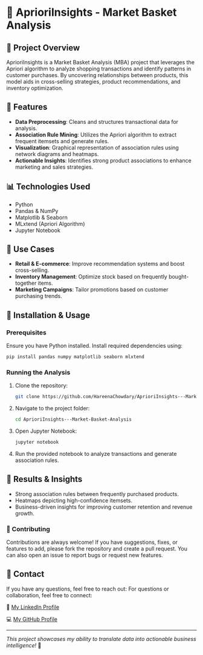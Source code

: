 # 🛂 AprioriInsights - Market Basket Analysis

## 📌 Project Overview
AprioriInsights is a Market Basket Analysis (MBA) project that leverages the Apriori algorithm to analyze shopping transactions and identify patterns in customer purchases. By uncovering relationships between products, this model aids in cross-selling strategies, product recommendations, and inventory optimization.

## 🚀 Features
- **Data Preprocessing**: Cleans and structures transactional data for analysis.
- **Association Rule Mining**: Utilizes the Apriori algorithm to extract frequent itemsets and generate rules.
- **Visualization**: Graphical representation of association rules using network diagrams and heatmaps.
- **Actionable Insights**: Identifies strong product associations to enhance marketing and sales strategies.

## 📊 Technologies Used
- Python
- Pandas & NumPy
- Matplotlib & Seaborn
- MLxtend (Apriori Algorithm)
- Jupyter Notebook

## 🎯 Use Cases
- **Retail & E-commerce**: Improve recommendation systems and boost cross-selling.
- **Inventory Management**: Optimize stock based on frequently bought-together items.
- **Marketing Campaigns**: Tailor promotions based on customer purchasing trends.

## 🔧 Installation & Usage
### Prerequisites
Ensure you have Python installed. Install required dependencies using:
```bash
pip install pandas numpy matplotlib seaborn mlxtend
```
### Running the Analysis
1. Clone the repository:
   ```bash
   git clone https://github.com/HareenaChowdary/AprioriInsights---Market-Basket-Analysis.git
   ```
2. Navigate to the project folder:
   ```bash
   cd AprioriInsights---Market-Basket-Analysis
   ```
3. Open Jupyter Notebook:
   ```bash
   jupyter notebook
   ```
4. Run the provided notebook to analyze transactions and generate association rules.

## 💜 Results & Insights
- Strong association rules between frequently purchased products.
- Heatmaps depicting high-confidence itemsets.
- Business-driven insights for improving customer retention and revenue growth.

### 🌱 Contributing
Contributions are always welcome! If you have suggestions, fixes, or features to add, please fork the repository and create a pull request. You can also open an issue to report bugs or request new features.

## 💌 Contact
If you have any questions, feel free to reach out:
For questions or collaboration, feel free to connect:

🔗 [My LinkedIn Profile](https://www.linkedin.com/in/hareena-chowdary-polavaram/) 

💻 [My GitHub Profile](https://github.com/HareenaChowdary)

---
*This project showcases my ability to translate data into actionable business intelligence!* 🚀

